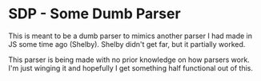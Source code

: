 # SDP - Some Dumb Parser 

This is meant to be a dumb parser to mimics another parser I had made in JS some time ago (Shelby). Shelby didn't get far, but it partially worked. 

This parser is being made with no prior knowledge on how parsers work. I'm just winging it and hopefully I get something half functional out of this. 